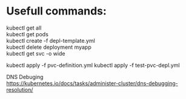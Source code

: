 # Usefull commands:  

kubectl get all  
kubectl get pods  
kubectl create -f depl-template.yml  
kubectl delete deployment myapp  
kubectl get svc -o wide  

kubectl apply -f pvc-definition.yml
kubectl apply -f test-pvc-depl.yml 


DNS Debuging  
https://kubernetes.io/docs/tasks/administer-cluster/dns-debugging-resolution/